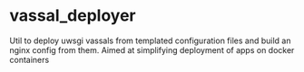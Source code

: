 # vassal_deployer
Util to deploy uwsgi vassals from templated configuration files and build an nginx config from them. Aimed at simplifying deployment of apps on docker containers
